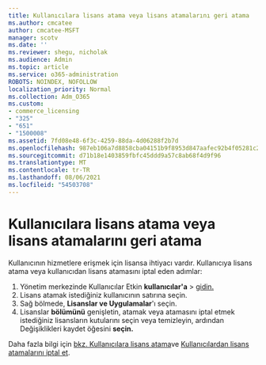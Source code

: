 ```yaml
---
title: Kullanıcılara lisans atama veya lisans atamalarını geri atama
ms.author: cmcatee
author: cmcatee-MSFT
manager: scotv
ms.date: ''
ms.reviewer: shegu, nicholak
ms.audience: Admin
ms.topic: article
ms.service: o365-administration
ROBOTS: NOINDEX, NOFOLLOW
localization_priority: Normal
ms.collection: Adm_O365
ms.custom:
- commerce_licensing
- "325"
- "651"
- "1500008"
ms.assetid: 7fd08e48-6f3c-4259-88da-4d06288f2b7d
ms.openlocfilehash: 987eb106a7d8858cba04151b9f8953d847aafec92b4f05281c2bbde4edaf91e6
ms.sourcegitcommit: d71b18e1403859fbfc45ddd9a57c8ab68f4d9f96
ms.translationtype: MT
ms.contentlocale: tr-TR
ms.lasthandoff: 08/06/2021
ms.locfileid: "54503708"
---
```

# <a name="assign-or-unassign-licenses-to-users"></a>Kullanıcılara lisans atama veya lisans atamalarını geri atama

Kullanıcının hizmetlere erişmek için lisansa ihtiyacı vardır. Kullanıcıya lisans atama veya kullanıcıdan lisans atamasını iptal eden adımlar:
  
1. Yönetim merkezinde Kullanıcılar Etkin **kullanıcılar'a** \> [gidin.](https://go.microsoft.com/fwlink/p/?linkid=834822)
2. Lisans atamak istediğiniz kullanıcının satırına seçin.
3. Sağ bölmede, **Lisanslar ve Uygulamalar**'ı seçin.
4. Lisanslar **bölümünü** genişletin, atamak veya atamasını iptal etmek istediğiniz lisansların kutularını seçin veya temizleyin, ardından Değişiklikleri kaydet öğesini **seçin.**

Daha fazla bilgi için [bkz. Kullanıcılara lisans atama](/microsoft-365/admin/manage/assign-licenses-to-users)ve [Kullanıcılardan lisans atamalarını iptal et](/microsoft-365/admin/manage/remove-licenses-from-users).